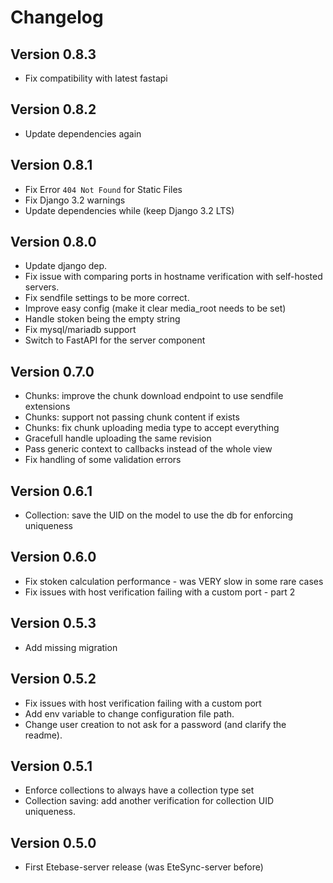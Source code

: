 # Changelog

## Version 0.8.3
- Fix compatibility with latest fastapi

## Version 0.8.2
- Update dependencies again

## Version 0.8.1
* Fix Error `404 Not Found` for Static Files
* Fix Django 3.2 warnings
* Update dependencies while (keep Django 3.2 LTS)

## Version 0.8.0
* Update django dep.
* Fix issue with comparing ports in hostname verification with self-hosted servers.
* Fix sendfile settings to be more correct.
* Improve easy config (make it clear media_root needs to be set)
* Handle stoken being the empty string
* Fix mysql/mariadb support
* Switch to FastAPI for the server component

## Version 0.7.0
* Chunks: improve the chunk download endpoint to use sendfile extensions
* Chunks: support not passing chunk content if exists
* Chunks: fix chunk uploading media type to accept everything
* Gracefull handle uploading the same revision
* Pass generic context to callbacks instead of the whole view
* Fix handling of some validation errors

## Version 0.6.1
* Collection: save the UID on the model to use the db for enforcing uniqueness

## Version 0.6.0
* Fix stoken calculation performance - was VERY slow in some rare cases
* Fix issues with host verification failing with a custom port - part 2

## Version 0.5.3
* Add missing migration

## Version 0.5.2
* Fix issues with host verification failing with a custom port
* Add env variable to change configuration file path.
* Change user creation to not ask for a password (and clarify the readme).

## Version 0.5.1
* Enforce collections to always have a collection type set
* Collection saving: add another verification for collection UID uniqueness.

## Version 0.5.0
* First Etebase-server release (was EteSync-server before)
